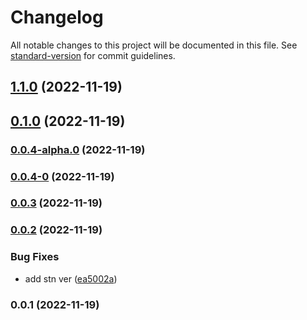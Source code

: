 # Changelog

All notable changes to this project will be documented in this file. See [standard-version](https://github.com/conventional-changelog/standard-version) for commit guidelines.

## [1.1.0](https://github.com/ibadullaev-inc4/nestjs-telegram-bot/compare/v0.1.0...v1.1.0) (2022-11-19)

## [0.1.0](https://github.com/ibadullaev-inc4/nestjs-telegram-bot/compare/v0.0.4-alpha.0...v0.1.0) (2022-11-19)

### [0.0.4-alpha.0](https://github.com/ibadullaev-inc4/nestjs-telegram-bot/compare/v0.0.4-0...v0.0.4-alpha.0) (2022-11-19)

### [0.0.4-0](https://github.com/ibadullaev-inc4/nestjs-telegram-bot/compare/v0.0.3...v0.0.4-0) (2022-11-19)

### [0.0.3](https://github.com/ibadullaev-inc4/nestjs-telegram-bot/compare/v0.0.2...v0.0.3) (2022-11-19)

### [0.0.2](https://github.com/ibadullaev-inc4/nestjs-telegram-bot/compare/v0.0.1...v0.0.2) (2022-11-19)


### Bug Fixes

* add stn ver ([ea5002a](https://github.com/ibadullaev-inc4/nestjs-telegram-bot/commit/ea5002a0ed98111142f90a2435b19d6f60f98da9))

### 0.0.1 (2022-11-19)
